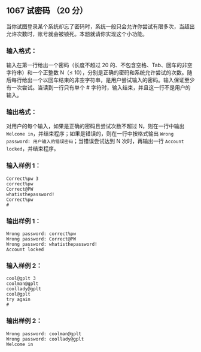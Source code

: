 ## 1067 试密码 （20 分）

当你试图登录某个系统却忘了密码时，系统一般只会允许你尝试有限多次，当超出允许次数时，账号就会被锁死。本题就请你实现这个小功能。

### 输入格式：

输入在第一行给出一个密码（长度不超过 20 的、不包含空格、Tab、回车的非空字符串）和一个正整数 N（≤ 10），分别是正确的密码和系统允许尝试的次数。随后每行给出一个以回车结束的非空字符串，是用户尝试输入的密码。输入保证至少有一次尝试。当读到一行只有单个 # 字符时，输入结束，并且这一行不是用户的输入。

### 输出格式：

对用户的每个输入，如果是正确的密码且尝试次数不超过 N，则在一行中输出 `Welcome in`，并结束程序；如果是错误的，则在一行中按格式输出 `Wrong password: 用户输入的错误密码`；当错误尝试达到 N 次时，再输出一行 `Account locked`，并结束程序。

### 输入样例 1：

```in
Correct%pw 3
correct%pw
Correct@PW
whatisthepassword!
Correct%pw
#
```

### 输出样例 1：

```out
Wrong password: correct%pw
Wrong password: Correct@PW
Wrong password: whatisthepassword!
Account locked
```

### 输入样例 2：

```in
cool@gplt 3
coolman@gplt
coollady@gplt
cool@gplt
try again
#
```

### 输出样例 2：

```out
Wrong password: coolman@gplt
Wrong password: coollady@gplt
Welcome in
```

